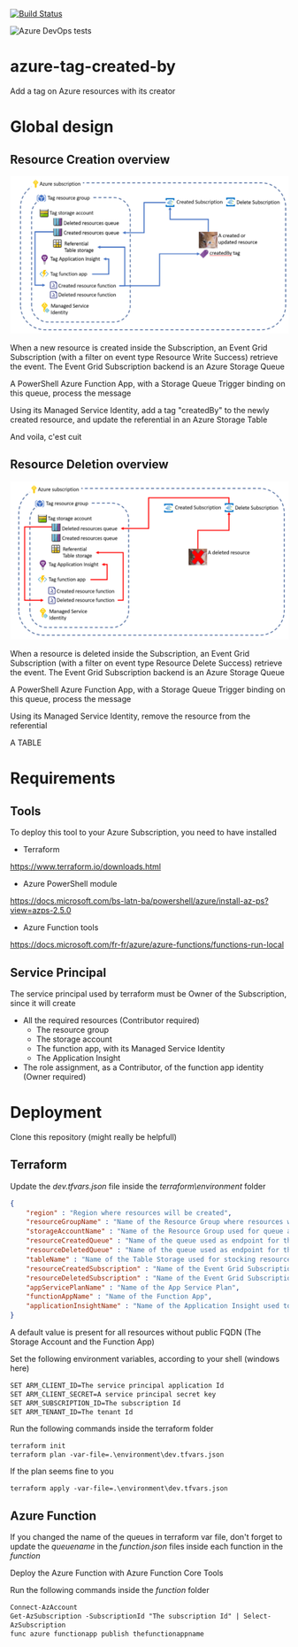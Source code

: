 [![Build Status](https://dev.azure.com/chatoninthecloud/tag-azure-resources/_apis/build/status/tag-azure-resources-CI-master?branchName=master)](https://dev.azure.com/chatoninthecloud/tag-azure-resources/_build/latest?definitionId=4&branchName=master)

![Azure DevOps tests](https://img.shields.io/azure-devops/tests/chatoninthecloud/tag-azure-resources/master/4?compact_message)

# azure-tag-created-by
Add a tag on Azure resources with its creator

# Global design

## Resource Creation overview

![Overview](creation_overview.PNG)

When a new resource is created inside the Subscription, an Event Grid Subscription (with a filter on event type Resource Write Success) retrieve the event. The Event Grid Subscription backend is an Azure Storage Queue

A PowerShell Azure Function App, with a Storage Queue Trigger binding on this queue, process the message

Using its Managed Service Identity, add a tag "createdBy" to the newly created resource, and update the referential in an Azure Storage Table

And voila, c'est cuit

## Resource Deletion overview

![Overview](deletion_overview.PNG)

When a resource is deleted inside the Subscription, an Event Grid Subscription (with a filter on event type Resource Delete Success) retrieve the event. The Event Grid Subscription backend is an Azure Storage Queue

A PowerShell Azure Function App, with a Storage Queue Trigger binding on this queue, process the message

Using its Managed Service Identity, remove the resource from the referential

A TABLE

# Requirements
## Tools
To deploy this tool to your Azure Subscription, you need to have installed 

* Terraform

https://www.terraform.io/downloads.html
 
* Azure PowerShell module

https://docs.microsoft.com/bs-latn-ba/powershell/azure/install-az-ps?view=azps-2.5.0

* Azure Function tools
  
https://docs.microsoft.com/fr-fr/azure/azure-functions/functions-run-local

## Service Principal

The service principal used by terraform must be Owner of the Subscription, since it will create
* All the required resources (Contributor required)
  * The resource group
  * The storage account
  * The function app, with its Managed Service Identity
  * The Application Insight
* The role assignment, as a Contributor, of the function app identity (Owner required)

# Deployment

Clone this repository (might really be helpfull)

## Terraform

Update the _dev.tfvars.json_ file inside the _terraform\environment_ folder

```json
{
    "region" : "Region where resources will be created",
    "resourceGroupName" : "Name of the Resource Group where resources will be created",
    "storageAccountName" : "Name of the Resource Group used for queue and Function App",
    "resourceCreatedQueue" : "Name of the queue used as endpoint for the created resources Event Grid Subscription",
    "resourceDeletedQueue" : "Name of the queue used as endpoint for the deleted resources Event Grid Subscription",
    "tableName" : "Name of the Table Storage used for stocking resources creators",
    "resourceCreatedSubscription" : "Name of the Event Grid Subscription for created resources",
    "resourceDeletedSubscription" : "Name of the Event Grid Subscription for deleted resources",
    "appServicePlanName" : "Name of the App Service Plan",
    "functionAppName" : "Name of the Function App",
    "applicationInsightName" : "Name of the Application Insight used to monitor the Function App"
}
```

A default value is present for all resources without public FQDN (The Storage Account and the Function App)

Set the following environment variables, according to your shell (windows here)

```
SET ARM_CLIENT_ID=The service principal application Id
SET ARM_CLIENT_SECRET=A service principal secret key
SET ARM_SUBSCRIPTION_ID=The subscription Id
SET ARM_TENANT_ID=The tenant Id
```

Run the following commands inside the terraform folder
```
terraform init
terraform plan -var-file=.\environment\dev.tfvars.json
```

If the plan seems fine to you
```
terraform apply -var-file=.\environment\dev.tfvars.json
```

## Azure Function

If you changed the name of the queues in terraform var file, don't forget to update the *queuename* in the *function.json* files inside each function in the *function*

Deploy the Azure Function with Azure Function Core Tools

Run the following commands inside the *function* folder
```
Connect-AzAccount
Get-AzSubscription -SubscriptionId "The subscription Id" | Select-AzSubscription
func azure functionapp publish thefunctionappname
```
